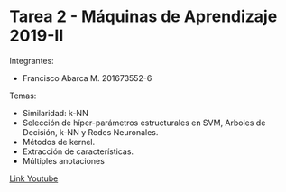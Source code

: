 # Tarea 2 - Máquinas de Aprendizaje 2019-II

Integrantes:
  - Francisco Abarca M. 201673552-6

Temas:
- Similaridad: k-NN
- Selección de hı́per-parámetros estructurales en SVM, Arboles de Decisión, k-NN y Redes Neuronales.
- Métodos de kernel.
- Extracción de características.
- Múltiples anotaciones

[Link Youtube](https://youtu.be/sfGN1kBGiu8)
